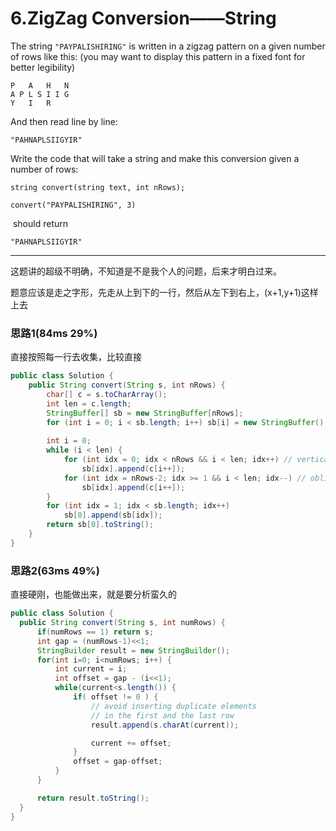 # 6.ZigZag Conversion——String

The string `"PAYPALISHIRING"` is written in a zigzag pattern on a given number of rows like this: (you may want to display this pattern in a fixed font for better legibility)

```
P   A   H   N
A P L S I I G
Y   I   R

```

And then read line by line: 

```
"PAHNAPLSIIGYIR"
```

Write the code that will take a string and make this conversion given a number of rows:

```
string convert(string text, int nRows);
```

```
convert("PAYPALISHIRING", 3)
```

 should return 

```
"PAHNAPLSIIGYIR"
```

---

这题讲的超级不明确，不知道是不是我个人的问题，后来才明白过来。

题意应该是走之字形，先走从上到下的一行，然后从左下到右上，(x+1,y+1)这样上去

### 思路1(84ms 29%)

直接按照每一行去收集，比较直接

```java
public class Solution {
    public String convert(String s, int nRows) {
        char[] c = s.toCharArray();
        int len = c.length;
        StringBuffer[] sb = new StringBuffer[nRows];
        for (int i = 0; i < sb.length; i++) sb[i] = new StringBuffer();
        
        int i = 0;
        while (i < len) {
            for (int idx = 0; idx < nRows && i < len; idx++) // vertically down
                sb[idx].append(c[i++]);
            for (int idx = nRows-2; idx >= 1 && i < len; idx--) // obliquely up
                sb[idx].append(c[i++]);
        }
        for (int idx = 1; idx < sb.length; idx++)
            sb[0].append(sb[idx]);
        return sb[0].toString();
    }
}
```

### 思路2(63ms 49%)

直接硬刚，也能做出来，就是要分析蛮久的

```java
public class Solution {
  public String convert(String s, int numRows) {
      if(numRows == 1) return s;
      int gap = (numRows-1)<<1;
      StringBuilder result = new StringBuilder();
      for(int i=0; i<numRows; i++) {
          int current = i;
          int offset = gap - (i<<1);
          while(current<s.length()) {
              if( offset != 0 ) { 
                  // avoid inserting duplicate elements
                  // in the first and the last row
                  result.append(s.charAt(current));

                  current += offset;
              }
              offset = gap-offset;
          }
      }

      return result.toString();
  }
}
```

